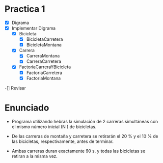 # Practica 1
- [x] Digrama
- [x] Implementar Digrama
    - [x] Bicicleta
        - [x] BicicletaCarretera
        - [x] BicicletaMontana
    - [x] Carrera
        -[x] CarreraMontana
        -[x] CarreraCarretera
    - [x] FactoriaCarreraYBicicleta
        -[x] FactoriaCarretera
        -[x] FactoriaMontana

-[] Revisar 

# Enunciado

- Programa utilizando hebras la simulación de 2 carreras simultáneas con el mismo número inicial (N ) de bicicletas. 

- De las carreras de montaña y carretera se retirarán el 20 % y el 10 % de las bicicletas, respectivamente, antes de terminar. 

- Ambas carreras duran exactamente 60 s. y todas las bicicletas se retiran a la misma vez.
